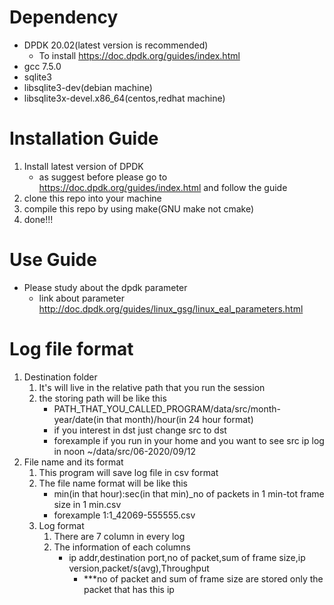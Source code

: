 # Dependency
- DPDK 20.02(latest version is recommended)
    - To install https://doc.dpdk.org/guides/index.html
- gcc 7.5.0
- sqlite3
- libsqlite3-dev(debian machine)
- libsqlite3x-devel.x86_64(centos,redhat machine)

# Installation Guide
1. Install latest version of DPDK
    - as suggest before please go to https://doc.dpdk.org/guides/index.html and follow the guide
2. clone this repo into your machine
3. compile this repo by using make(GNU make not cmake)
4. done!!!

# Use Guide
- Please study about the dpdk parameter
    - link about parameter http://doc.dpdk.org/guides/linux_gsg/linux_eal_parameters.html

# Log file format
1. Destination folder
    1. It's will live in the relative path that you run the session
    2. the storing path will be like this
        - PATH_THAT_YOU_CALLED_PROGRAM/data/src/month-year/date(in that month)/hour(in 24 hour format)
        - if you interest in dst just change src to dst
        - forexample if you run in your home and you want to see src ip log in noon ~/data/src/06-2020/09/12
2. File name and its format
    1. This program will save log file in csv format
    2. The file name format will be like this
        - min(in that hour):sec(in that min)_no of packets in 1 min-tot frame size in 1 min.csv
        - forexample 1:1_42069-555555.csv
    3. Log format
        1. There are 7 column in every log
        2. The information of each columns
            - ip addr,destination port,no of packet,sum of frame size,ip version,packet/s(avg),Throughput
                -  ***no of packet and sum of frame size are stored only the packet that has this ip